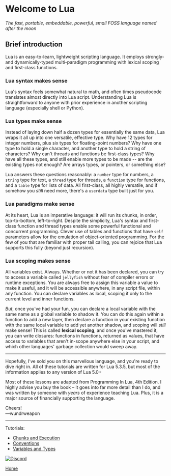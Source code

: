 # Welcome to Lua
*The fast, portable, embeddable, powerful, small FOSS language named after the moon*

## Brief introduction
Lua is an easy-to-learn, lightweight scripting language. It employs strongly- and dynamically-typed multi-paradigm programming with lexical scoping and first-class functions.

### Lua syntax makes sense
Lua's syntax feels somewhat natural to math, and often times pseudocode translates almost directly into Lua script. Understanding Lua is straightforward to anyone with prior experience in another scripting language (especially shell or Python).

### Lua types make sense
Instead of laying down half a dozen types for essentially the same data, Lua wraps it all up into one versatile, effective type. Why have 12 types for integer numbers, plus six types for floating-point numbers? Why have one type to hold a single character, and another type to hold a string of characters? Why can't threads and functions be first-class types? Why have all these types, and still enable more types to be made -- are the existing types not enough? Are arrays types, or pointers, or something else?

Lua answers these questions reasonably: a `number` type for numbers, a `string` type for text, a `thread` type for threads, a `function` type for functions, and a `table` type for lists of data. All first-class, all highly versatile, and if somehow you *still* need more, there's a `userdata` type built just for you.

### Lua paradigms make sense
At its heart, Lua is an imperative language: it will run its chunks, in order, top-to-bottom, left-to-right. Despite the simplicity, Lua's syntax and first-class function and thread types enable some powerful functional and concurrent programming. Clever use of tables and functions that have `self` parameters allow for the emulation of object-oriented programming. For the few of you that are familiar with proper tail calling, you can rejoice that Lua supports this fully (beyond just recursion).

### Lua scoping makes sense
All variables exist. Always. Whether or not it has been declared, you can try to access a variable called `jellyfish` without fear of compiler errors or runtime exceptions. You are always free to assign this variable a value to make it useful, and it will be accessible anywhere, in any script file, within any function. You can declare variables as local, scoping it only to the current level and inner functions.

*But*, once you've had your fun, you can declare a local variable with the same name as a global variable to shadow it. You can do this again within a function to add a new layer, then declare a function in your existing function with the same local variable to add yet another shadow, and scoping will *still* make sense! This is called **lexical scoping**, and once you've mastered it, you can write closures: functions in functions, returned as values, that have access to variables that aren't in-scope anywhere else in your script, and which other languages' garbage collection would sweep away.

---

Hopefully, I've sold you on this marvellous language, and you're ready to dive right in. All of these tutorials are written for Lua 5.3.5, but most of the information applies to any version of Lua 5.0+

Most of these lessons are adapted from Programming In Lua, 4th Edition. I highly advise you buy the book – it goes into far more detail than I do, and was written by someone with *years* of experience teaching Lua. Plus, it is a major source of financially supporting the language.

Cheers!  
—wundrweapon

---

Tutorials:
- [Chunks and Execution](lessons/1-chunks-execution.md)
- [Conventions](lessons/2-conventions.md)
- [Variables and Types](lessons/3-variables-types.md)

[![Discord](https://img.shields.io/discord/609993365832073217?color=7289da&label=discord)](https://discord.gg/Sw3npy4)

[Home](https://bvanseg.github.io)
